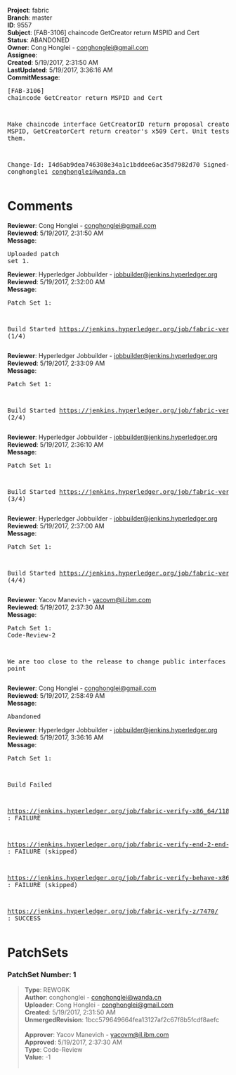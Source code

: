 <strong>Project</strong>: fabric<br><strong>Branch</strong>: master<br><strong>ID</strong>: 9557<br><strong>Subject</strong>: [FAB-3106] chaincode GetCreator return MSPID and Cert<br><strong>Status</strong>: ABANDONED<br><strong>Owner</strong>: Cong Honglei - conghonglei@gmail.com<br><strong>Assignee</strong>:<br><strong>Created</strong>: 5/19/2017, 2:31:50 AM<br><strong>LastUpdated</strong>: 5/19/2017, 3:36:16 AM<br><strong>CommitMessage</strong>:<br><pre>[FAB-3106] chaincode GetCreator return MSPID and Cert

Make chaincode interface GetCreatorID return proposal creator's MSPID,
GetCreatorCert return creator's x509 Cert.
Unit tests added for them.

Change-Id: I4d6ab9dea746308e34a1c1bddee6ac35d7982d70
Signed-off-by: conghonglei <conghonglei@wanda.cn>
</pre><h1>Comments</h1><strong>Reviewer</strong>: Cong Honglei - conghonglei@gmail.com<br><strong>Reviewed</strong>: 5/19/2017, 2:31:50 AM<br><strong>Message</strong>: <pre>Uploaded patch set 1.</pre><strong>Reviewer</strong>: Hyperledger Jobbuilder - jobbuilder@jenkins.hyperledger.org<br><strong>Reviewed</strong>: 5/19/2017, 2:32:00 AM<br><strong>Message</strong>: <pre>Patch Set 1:

Build Started https://jenkins.hyperledger.org/job/fabric-verify-z/7470/ (1/4)</pre><strong>Reviewer</strong>: Hyperledger Jobbuilder - jobbuilder@jenkins.hyperledger.org<br><strong>Reviewed</strong>: 5/19/2017, 2:33:09 AM<br><strong>Message</strong>: <pre>Patch Set 1:

Build Started https://jenkins.hyperledger.org/job/fabric-verify-x86_64/11818/ (2/4)</pre><strong>Reviewer</strong>: Hyperledger Jobbuilder - jobbuilder@jenkins.hyperledger.org<br><strong>Reviewed</strong>: 5/19/2017, 2:36:10 AM<br><strong>Message</strong>: <pre>Patch Set 1:

Build Started https://jenkins.hyperledger.org/job/fabric-verify-end-2-end-x86_64/3349/ (3/4)</pre><strong>Reviewer</strong>: Hyperledger Jobbuilder - jobbuilder@jenkins.hyperledger.org<br><strong>Reviewed</strong>: 5/19/2017, 2:37:00 AM<br><strong>Message</strong>: <pre>Patch Set 1:

Build Started https://jenkins.hyperledger.org/job/fabric-verify-behave-x86_64/5878/ (4/4)</pre><strong>Reviewer</strong>: Yacov Manevich - yacovm@il.ibm.com<br><strong>Reviewed</strong>: 5/19/2017, 2:37:30 AM<br><strong>Message</strong>: <pre>Patch Set 1: Code-Review-2

We are too close to the release to change public interfaces at this point</pre><strong>Reviewer</strong>: Cong Honglei - conghonglei@gmail.com<br><strong>Reviewed</strong>: 5/19/2017, 2:58:49 AM<br><strong>Message</strong>: <pre>Abandoned</pre><strong>Reviewer</strong>: Hyperledger Jobbuilder - jobbuilder@jenkins.hyperledger.org<br><strong>Reviewed</strong>: 5/19/2017, 3:36:16 AM<br><strong>Message</strong>: <pre>Patch Set 1:

Build Failed 

https://jenkins.hyperledger.org/job/fabric-verify-x86_64/11818/ : FAILURE

https://jenkins.hyperledger.org/job/fabric-verify-end-2-end-x86_64/3349/ : FAILURE (skipped)

https://jenkins.hyperledger.org/job/fabric-verify-behave-x86_64/5878/ : FAILURE (skipped)

https://jenkins.hyperledger.org/job/fabric-verify-z/7470/ : SUCCESS</pre><h1>PatchSets</h1><h3>PatchSet Number: 1</h3><blockquote><strong>Type</strong>: REWORK<br><strong>Author</strong>: conghonglei - conghonglei@wanda.cn<br><strong>Uploader</strong>: Cong Honglei - conghonglei@gmail.com<br><strong>Created</strong>: 5/19/2017, 2:31:50 AM<br><strong>UnmergedRevision</strong>: 1bcc579649664fea13127af2c67f8b5fcdf8aefc<br><br><strong>Approver</strong>: Yacov Manevich - yacovm@il.ibm.com<br><strong>Approved</strong>: 5/19/2017, 2:37:30 AM<br><strong>Type</strong>: Code-Review<br><strong>Value</strong>: -1<br><br></blockquote>